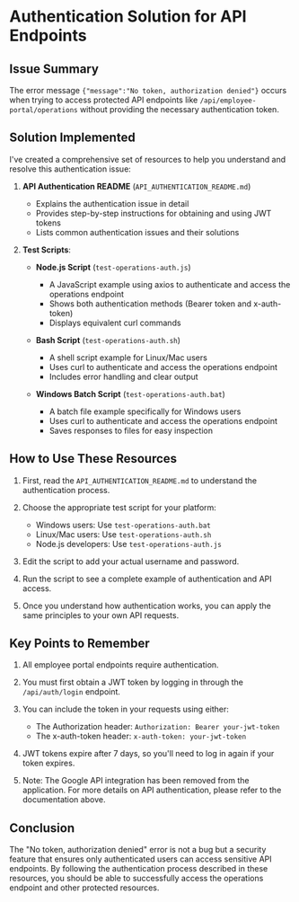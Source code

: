 # Authentication Solution for API Endpoints

## Issue Summary

The error message `{"message":"No token, authorization denied"}` occurs when trying to access protected API endpoints like `/api/employee-portal/operations` without providing the necessary authentication token.

## Solution Implemented

I've created a comprehensive set of resources to help you understand and resolve this authentication issue:

1. **API Authentication README** (`API_AUTHENTICATION_README.md`)
   - Explains the authentication issue in detail
   - Provides step-by-step instructions for obtaining and using JWT tokens
   - Lists common authentication issues and their solutions

2. **Test Scripts**:
   - **Node.js Script** (`test-operations-auth.js`)
     - A JavaScript example using axios to authenticate and access the operations endpoint
     - Shows both authentication methods (Bearer token and x-auth-token)
     - Displays equivalent curl commands

   - **Bash Script** (`test-operations-auth.sh`)
     - A shell script example for Linux/Mac users
     - Uses curl to authenticate and access the operations endpoint
     - Includes error handling and clear output

   - **Windows Batch Script** (`test-operations-auth.bat`)
     - A batch file example specifically for Windows users
     - Uses curl to authenticate and access the operations endpoint
     - Saves responses to files for easy inspection

## How to Use These Resources

1. First, read the `API_AUTHENTICATION_README.md` to understand the authentication process.

2. Choose the appropriate test script for your platform:
   - Windows users: Use `test-operations-auth.bat`
   - Linux/Mac users: Use `test-operations-auth.sh`
   - Node.js developers: Use `test-operations-auth.js`

3. Edit the script to add your actual username and password.

4. Run the script to see a complete example of authentication and API access.

5. Once you understand how authentication works, you can apply the same principles to your own API requests.

## Key Points to Remember

1. All employee portal endpoints require authentication.

2. You must first obtain a JWT token by logging in through the `/api/auth/login` endpoint.

3. You can include the token in your requests using either:
   - The Authorization header: `Authorization: Bearer your-jwt-token`
   - The x-auth-token header: `x-auth-token: your-jwt-token`

4. JWT tokens expire after 7 days, so you'll need to log in again if your token expires.

5. Note: The Google API integration has been removed from the application. For more details on API authentication, please refer to the documentation above.

## Conclusion

The "No token, authorization denied" error is not a bug but a security feature that ensures only authenticated users can access sensitive API endpoints. By following the authentication process described in these resources, you should be able to successfully access the operations endpoint and other protected resources.
